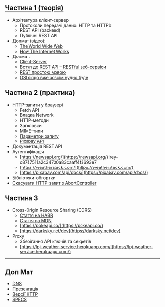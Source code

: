 ## [Частина 1 (теорія)](https://docs.google.com/presentation/d/16mgJGhyHCL30vxNsy9GAk3JHtNmHQ6XqSCBwBsKbssY/edit#slide=id.ga5099d2d59_0_85)

- Архітектура клієнт-сервер
  - Протоколи передачі даних: HTTP та HTTPS
  - REST API (backend)
  - Публічні REST API
- Допмат (відео):
  - [The World Wide Web](https://youtu.be/guvsH5OFizE?list=PL8dPuuaLjXtNlUrzyH5r6jN9ulIgZBpdo)
  - [How The Internet Works](https://www.youtube.com/playlist?list=PLzdnOPI1iJNfMRZm5DDxco3UdsFegvuB7)
- Допмат:
  - [Client-Server](https://habr.com/ua/post/495698/)
  - [Вступ до REST API – RESTful веб-сервіси](https://habr.com/ua/post/483202/)
  - [REST простою мовою](https://medium.com/@andr.ivas12/rest-%D0%BF%D1%80%D0%BE%D1%81%D1%82%D1%8B%D0%BC-%D1%8F%D0%B7%D1%8B%D0%BA%D0%BE%D0%BC-90a0bca0bc78)
  - [OSI якщо вже зовсім нудно буде](https://ua.wikipedia.org/wiki/%D0%A1%D0%B5%D1%82%D0%B5%D0%B2%D0%B0%D1%8F_%D0%BC%D0%BE%D0%B4%D0%B5%D0%BB%D1%8C_OSI)

## Частина 2 (практика)

- HTTP-запити у браузері
  - Fetch API
  - Владка Network
  - HTTP-методи
  - Заголовки
  - MIME-типи
  - [Параметри запиту](https://pixabay.com/api/docs/)
  - [Pixabay API](https://pixabay.com/api/docs/#api_search_images)
- Документація REST API
- Аутентифікація
  - [https://newsapi.org/](https://newsapi.org/)
    key-c8747511a2c34730a83caaff4f3693e7
  - [https://weatherstack.com/](https://weatherstack.com/)
  - [https://pixabay.com/api/docs/](https://pixabay.com/api/docs/)
- Бібліотеки-обгортки
- [Скасувати HTTP-запит з AbortController](https://davidwalsh.name/javascript-promise-tricks)

## Частина 3

- Cross-Origin Resource Sharing (CORS)
  - [Стаття на HABR](https://habr.com/ua/company/macloud/blog/553826/)
  - [Стаття на MDN](https://developer.mozilla.org/uk/docs/Web/HTTP/CORS)
  - [https://pokeapi.co/](https://pokeapi.co/)
  - [https://darksky.net/dev](https://darksky.net/dev)
- Proxy
  - Зберігання API ключів та секретів
  - [https://lpj-weather-service.herokuapp.com/](https://lpj-weather-service.herokuapp.com/)

---

## Доп Мат

- [DNS](https://selectel.ru/blog/dns-server/)
- [Презентація](https://drive.google.com/file/d/1KcDIQuyn2IBwESAjg96hH-nniozG3L3W/view?usp=sharing)
- [Версії HTTP](https://developer.mozilla.org/ru/docs/Web/HTTP/Basics_of_HTTP/Evolution_of_HTTP)
- [SPECS](https://rapidapi.com/pgamerxdev/api/random-stuff-api/specs)
